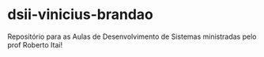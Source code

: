 # dsii-vinicius-brandao
Repositório para as Aulas de Desenvolvimento de Sistemas ministradas pelo prof Roberto Itai!
